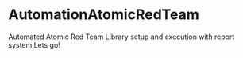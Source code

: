 # AutomationAtomicRedTeam
Automated Atomic Red Team Library setup and execution with report system
Lets go!
